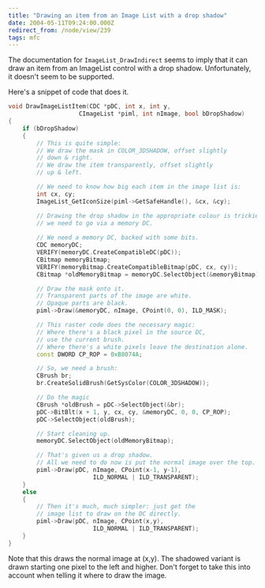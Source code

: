 ```yaml
---
title: "Drawing an item from an Image List with a drop shadow"
date: 2004-05-11T09:24:00.000Z
redirect_from: /node/view/239
tags: mfc
---
```

The documentation for `ImageList_DrawIndirect` seems to imply that it can draw an item from an ImageList control with a drop shadow.  Unfortunately, it doesn't seem to be supported.

Here's a snippet of code that does it.

```c++
void DrawImageListItem(CDC *pDC, int x, int y,
                    CImageList *piml, int nImage, bool bDropShadow)
{
    if (bDropShadow)
    {
        // This is quite simple:
        // We draw the mask in COLOR_3DSHADOW, offset slightly
        // down & right.
        // We draw the item transparently, offset slightly
        // up & left.

        // We need to know how big each item in the image list is:
        int cx, cy;
        ImageList_GetIconSize(piml->GetSafeHandle(), &cx, &cy);

        // Drawing the drop shadow in the appropriate colour is trickier:
        // we need to go via a memory DC.
        
        // We need a memory DC, backed with some bits.
        CDC memoryDC;
        VERIFY(memoryDC.CreateCompatibleDC(pDC));
        CBitmap memoryBitmap;
        VERIFY(memoryBitmap.CreateCompatibleBitmap(pDC, cx, cy));
        CBitmap *oldMemoryBitmap = memoryDC.SelectObject(&memoryBitmap);

        // Draw the mask onto it.
        // Transparent parts of the image are white.
        // Opaque parts are black.
        piml->Draw(&memoryDC, nImage, CPoint(0, 0), ILD_MASK);

        // This raster code does the necessary magic:
        // Where there's a black pixel in the source DC,
        // use the current brush.
        // Where there's a white pixels leave the destination alone.
        const DWORD CP_ROP = 0xB8074A;

        // So, we need a brush:
        CBrush br;
        br.CreateSolidBrush(GetSysColor(COLOR_3DSHADOW));

        // Do the magic
        CBrush *oldBrush = pDC->SelectObject(&br);
        pDC->BitBlt(x + 1, y, cx, cy, &memoryDC, 0, 0, CP_ROP);
        pDC->SelectObject(oldBrush);

        // Start cleaning up.
        memoryDC.SelectObject(oldMemoryBitmap);

        // That's given us a drop shadow.
        // All we need to do now is put the normal image over the top.
        piml->Draw(pDC, nImage, CPoint(x-1, y-1),
                        ILD_NORMAL | ILD_TRANSPARENT);
    }
    else
    {
        // Then it's much, much simpler: just get the
        // image list to draw on the DC directly.
        piml->Draw(pDC, nImage, CPoint(x,y),
                        ILD_NORMAL | ILD_TRANSPARENT);
    }
}
```

Note that this draws the normal image at (x,y).  The shadowed variant is drawn starting one pixel to the left and higher.  Don't forget to take this into account when telling it where to draw the image.
